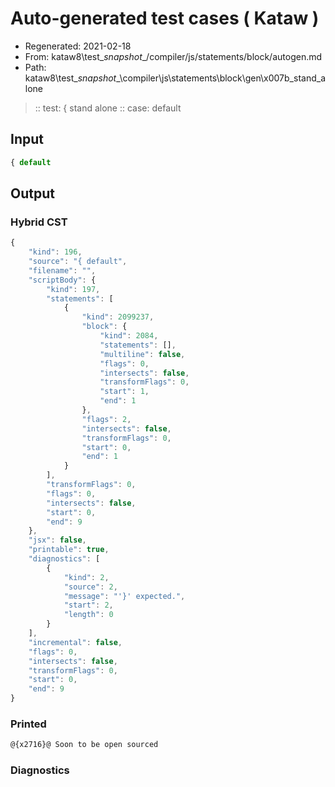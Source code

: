# Auto-generated test cases ( Kataw )
- Regenerated: 2021-02-18
- From: kataw8\test\__snapshot__/compiler/js/statements/block/autogen.md
- Path: kataw8\test\__snapshot__\compiler\js\statements\block\gen\x007b_stand_alone
> :: test: { stand alone
> :: case: default
## Input

`````js
{ default
`````

## Output


### Hybrid CST


```javascript
{
    "kind": 196,
    "source": "{ default",
    "filename": "",
    "scriptBody": {
        "kind": 197,
        "statements": [
            {
                "kind": 2099237,
                "block": {
                    "kind": 2084,
                    "statements": [],
                    "multiline": false,
                    "flags": 0,
                    "intersects": false,
                    "transformFlags": 0,
                    "start": 1,
                    "end": 1
                },
                "flags": 2,
                "intersects": false,
                "transformFlags": 0,
                "start": 0,
                "end": 1
            }
        ],
        "transformFlags": 0,
        "flags": 0,
        "intersects": false,
        "start": 0,
        "end": 9
    },
    "jsx": false,
    "printable": true,
    "diagnostics": [
        {
            "kind": 2,
            "source": 2,
            "message": "'}' expected.",
            "start": 2,
            "length": 0
        }
    ],
    "incremental": false,
    "flags": 0,
    "intersects": false,
    "transformFlags": 0,
    "start": 0,
    "end": 9
}
```

### Printed


```javascript
@{x2716}@ Soon to be open sourced
```

### Diagnostics


```javascript

```


